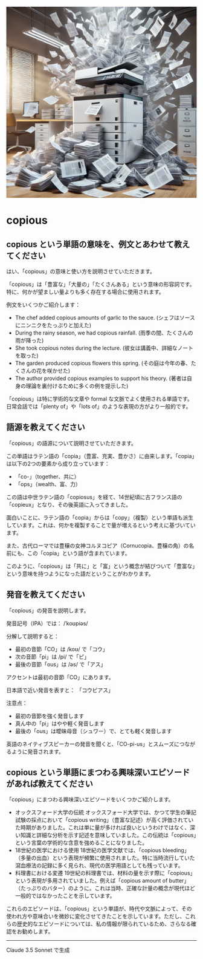 ![copious](./imgs/copious.webp)

# copious

## copious という単語の意味を、例文とあわせて教えてください

はい、「copious」の意味と使い方を説明させていただきます。

「copious」は「豊富な」「大量の」「たくさんある」という意味の形容詞です。特に、何かが望ましい量よりも多く存在する場合に使用されます。

例文をいくつかご紹介します：

 * The chef added copious amounts of garlic to the sauce. (シェフはソースにニンニクをたっぷりと加えた)
 * During the rainy season, we had copious rainfall. (雨季の間、たくさんの雨が降った)
 * She took copious notes during the lecture. (彼女は講義中、詳細なノートを取った)
 * The garden produced copious flowers this spring. (その庭は今年の春、たくさんの花を咲かせた)
 * The author provided copious examples to support his theory. (著者は自身の理論を裏付けるために多くの例を提示した)

「copious」は特に学術的な文章や formal な文脈でよく使用される単語です。日常会話では「plenty of」や「lots of」のような表現の方がより一般的です。

## 語源を教えてください

「copious」の語源について説明させていただきます。

この単語はラテン語の「copia」（豊富、充実、豊かさ）に由来します。「copia」は以下の2つの要素から成り立っています：

 * 「co-」（together、共に）
 * 「ops」（wealth、富、力）

この語は中世ラテン語の「copiosus」を経て、14世紀頃に古フランス語の「copieux」となり、その後英語に入ってきました。

面白いことに、ラテン語の「copia」からは「copy」（複製）という単語も派生しています。これは、何かを複製することで量が増えるという考えに基づいています。

また、古代ローマでは豊穣の女神コルヌコピア（Cornucopia、豊穣の角）の名前にも、この「copia」という語が含まれています。

このように、「copious」は「共に」と「富」という概念が結びついて「豊富な」という意味を持つようになった語だということがわかります。

## 発音を教えてください

「copious」の発音を説明します。

発音記号（IPA）では：
/ˈkoʊpiəs/

分解して説明すると：

 * 最初の音節「CO」は /koʊ/ で「コウ」
 * 次の音節「pi」は /pi/ で「ピ」
 * 最後の音節「ous」は /əs/ で「アス」

アクセントは最初の音節「CO」にあります。

日本語で近い発音を表すと：
「コウピアス」

注意点：

 * 最初の音節を強く発音します
 * 真ん中の「pi」はやや軽く発音します
 * 最後の「ous」は曖昧母音（シュワー）で、とても軽く発音します

英語のネイティブスピーカーの発音を聞くと、「CO-pi-us」とスムーズにつながるように発音されます。

## copious という単語にまつわる興味深いエピソードがあれば教えてください

「copious」にまつわる興味深いエピソードをいくつかご紹介します。

 * オックスフォード大学の伝統 オックスフォード大学では、かつて学生の筆記試験の採点において「copious writing」（豊富な記述）が高く評価されていた時期がありました。これは単に量が多ければ良いというわけではなく、深い知識と詳細な分析を示す記述を意味していました。この伝統は「copious」という言葉の学術的な含意を強めることになりました。
 * 18世紀の医学における使用 18世紀の医学文献では、「copious bleeding」（多量の出血）という表現が頻繁に使用されました。特に当時流行していた瀉血療法の記録に多く見られ、現代の医学用語としても残っています。
 * 料理書における変遷 19世紀の料理書では、材料の量を示す際に「copious」という表現が多用されていました。例えば「copious amount of butter」（たっぷりのバター）のように。これは当時、正確な計量の概念が現代ほど一般的ではなかったことを示しています。

これらのエピソードは、「copious」という単語が、時代や文脈によって、その使われ方や意味合いを微妙に変化させてきたことを示しています。ただし、これらの歴史的なエピソードについては、私の情報が限られているため、さらなる確認をお勧めします。

---
Claude 3.5 Sonnet で生成
